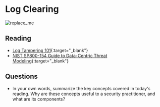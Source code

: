 # Log Clearing

![replace_me](https://codeworks.blob.core.windows.net/public/assets/img/illustrations/placeholder.svg)

## Reading

- [Log Tampering 101](https://resources.infosecinstitute.com/topic/ethical-hacking-log-tampering-101/){:target="_blank"}
- [NIST SP800-154 Guide to Data-Centric Threat Modeling](https://csrc.nist.gov/publications/detail/sp/800-154/draft#pubs-abstract-header){:target="_blank"}



## Questions
- In your own words, summarize the key concepts covered in today's reading. Why are these concepts useful to a security practitioner, and what are its components?

